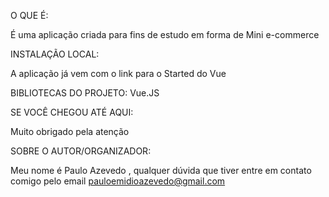 O QUE É:

É uma aplicação criada para fins de estudo em forma de Mini e-commerce

INSTALAÇÃO LOCAL:

A aplicação já vem com o link para o Started do Vue

BIBLIOTECAS DO PROJETO:
Vue.JS 

SE VOCÊ CHEGOU ATÉ AQUI:

Muito obrigado pela atenção

SOBRE O AUTOR/ORGANIZADOR:

Meu nome é Paulo Azevedo , qualquer dúvida que tiver entre em contato comigo pelo email pauloemidioazevedo@gmail.com
